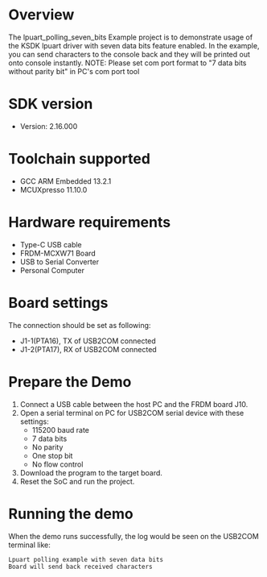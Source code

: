 Overview
========
The lpuart_polling_seven_bits Example project is to demonstrate usage of the KSDK lpuart driver with seven data bits feature enabled.
In the example, you can send characters to the console back and they will be printed out onto console
 instantly.
NOTE: Please set com port format to "7 data bits without parity bit" in PC's com port tool

SDK version
===========
- Version: 2.16.000

Toolchain supported
===================
- GCC ARM Embedded  13.2.1
- MCUXpresso  11.10.0

Hardware requirements
=====================
- Type-C USB cable
- FRDM-MCXW71 Board
- USB to Serial Converter
- Personal Computer

Board settings
==============
The connection should be set as following:
- J1-1(PTA16), TX of USB2COM connected
- J1-2(PTA17), RX of USB2COM connected

Prepare the Demo
================
1. Connect a USB cable between the host PC and the FRDM board J10.
2. Open a serial terminal on PC for USB2COM serial device with these settings:
   - 115200 baud rate
   - 7 data bits
   - No parity
   - One stop bit
   - No flow control
3. Download the program to the target board.
4. Reset the SoC and run the project.

Running the demo
================
When the demo runs successfully, the log would be seen on the USB2COM terminal like:

~~~~~~~~~~~~~~~~~~~~~~~~~~~~~~~~~~~~~~~~~
Lpuart polling example with seven data bits
Board will send back received characters
~~~~~~~~~~~~~~~~~~~~~~~~~~~~~~~~~~~~~~~~~
